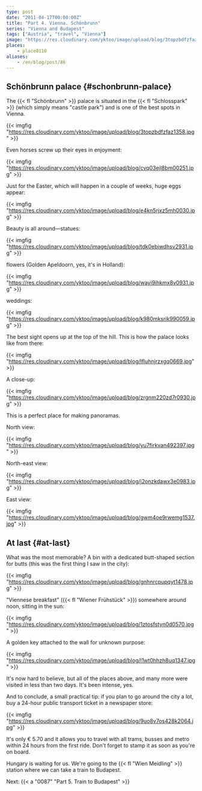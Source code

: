 ```yaml
---
type: post
date: "2011-04-17T00:00:00Z"
title: "Part 4. Vienna. Schönbrunn"
series: "Vienna and Budapest"
tags: ["Austria", "travel", "Vienna"]
image: "https://res.cloudinary.com/yktoo/image/upload/blog/3topzbdfzfaz1358.jpg"
places:
    - place0110
aliases:
    - /en/blog/post/86
---
```


## Schönbrunn palace {#schonbrunn-palace}

The {{< fl "Schönbrunn" >}} palace is situated in the {{< fl "Schlosspark" >}} (which simply means "castle park") and is one of the best spots in Vienna.

{{< imgfig "https://res.cloudinary.com/yktoo/image/upload/blog/3topzbdfzfaz1358.jpg" >}}

<!--more-->

Even horses screw up their eyes in enjoyment:

{{< imgfig "https://res.cloudinary.com/yktoo/image/upload/blog/cvq03ejl8bm00251.jpg" >}}

Just for the Easter, which will happen in a couple of weeks, huge eggs appear:

{{< imgfig "https://res.cloudinary.com/yktoo/image/upload/blog/e4kn5rjxz5mh0030.jpg" >}}

Beauty is all around—statues:

{{< imgfig "https://res.cloudinary.com/yktoo/image/upload/blog/tdk0ebiwdhsv2931.jpg" >}}

flowers (Golden Apeldoorn, yes, it's in Holland):

{{< imgfig "https://res.cloudinary.com/yktoo/image/upload/blog/wayi9ihkmx8v0931.jpg" >}}

weddings:

{{< imgfig "https://res.cloudinary.com/yktoo/image/upload/blog/k980mksrik990059.jpg" >}}

The best sight opens up at the top of the hill. This is how the palace looks like from there:

{{< imgfig "https://res.cloudinary.com/yktoo/image/upload/blog/lfluhnjrzxgq0669.jpg" >}}

A close-up:

{{< imgfig "https://res.cloudinary.com/yktoo/image/upload/blog/zrgnm220zd7r0930.jpg" >}}

This is a perfect place for making panoramas.

North view:

{{< imgfig "https://res.cloudinary.com/yktoo/image/upload/blog/yu7firkvan492397.jpg" >}}

North-east view:

{{< imgfig "https://res.cloudinary.com/yktoo/image/upload/blog/j2onzkdawx3e0983.jpg" >}}

East view:

{{< imgfig "https://res.cloudinary.com/yktoo/image/upload/blog/gwm4oe9rwemg1537.jpg" >}}

## At last {#at-last}

What was the most memorable? A bin with a dedicated butt-shaped section for butts (this was the first thing I saw in the city):

{{< imgfig "https://res.cloudinary.com/yktoo/image/upload/blog/gnhnrcpupqyt1478.jpg" >}}

"Viennese breakfast" ({{< fl "Wiener Frühstück" >}}) somewhere around noon, sitting in the sun:

{{< imgfig "https://res.cloudinary.com/yktoo/image/upload/blog/1ztosfstyn0d0570.jpg" >}}

A golden key attached to the wall for unknown purpose:

{{< imgfig "https://res.cloudinary.com/yktoo/image/upload/blog/l1wt0hhzh8uq1347.jpg" >}}

It's now hard to believe, but all of the places above, and many more were visited in less than two days. It's been intense, yes.

And to conclude, a small practical tip: if you plan to go around the city a lot, buy a 24-hour public transport ticket in a newspaper store:

{{< imgfig "https://res.cloudinary.com/yktoo/image/upload/blog/9uo8v7os428k2064.jpg" >}}

It's only € 5.70 and it allows you to travel with all trams, busses and metro within 24 hours from the first ride. Don't forget to stamp it as soon as you're on board.

Hungary is waiting for us. We're going to the {{< fl "Wien Meidling" >}} station where we can take a train to Budapest.

Next: {{< a "0087" "Part 5. Train to Budapest" >}}
